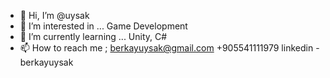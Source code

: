 - 👋 Hi, I’m @uysak
- 👀 I’m interested in ... Game Development
- 🌱 I’m currently learning ... Unity, C#
- 📫 How to reach me ;
  berkayuysak@gmail.com
  +905541111979
  linkedin - berkayuysak
<!---
uysak/uysak is a ✨ special ✨ repository because its `README.md` (this file) appears on your GitHub profile.
You can click the Preview link to take a look at your changes.
--->
